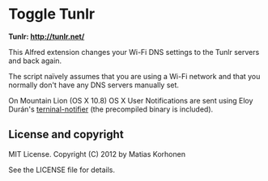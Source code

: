 # Toggle Tunlr

**Tunlr: <http://tunlr.net/>**

This Alfred extension changes your Wi-Fi DNS settings to the Tunlr servers and
back again.

The script naïvely assumes that you are using a Wi-Fi network and that you
normally don't have any DNS servers manually set.

On Mountain Lion (OS X 10.8) OS X User Notifications are sent using
Eloy Durán's [terninal-notifier](https://github.com/alloy/terminal-notifier)
(the precompiled binary is included).

## License and copyright

MIT License. Copyright (C) 2012 by Matias Korhonen

See the LICENSE file for details.
